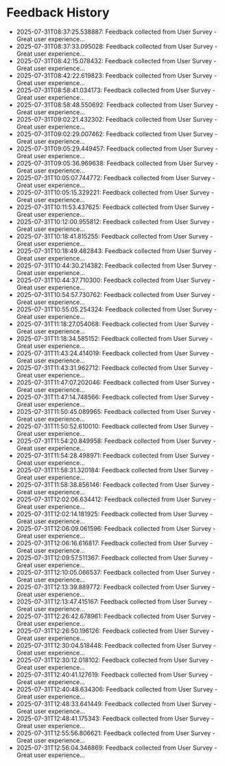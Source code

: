 # Feedback History

- 2025-07-31T08:37:25.538887: Feedback collected from User Survey - Great user experience...
- 2025-07-31T08:37:33.095028: Feedback collected from User Survey - Great user experience...
- 2025-07-31T08:42:15.078432: Feedback collected from User Survey - Great user experience...
- 2025-07-31T08:42:22.619823: Feedback collected from User Survey - Great user experience...
- 2025-07-31T08:58:41.034173: Feedback collected from User Survey - Great user experience...
- 2025-07-31T08:58:48.550692: Feedback collected from User Survey - Great user experience...
- 2025-07-31T09:02:21.432302: Feedback collected from User Survey - Great user experience...
- 2025-07-31T09:02:29.007462: Feedback collected from User Survey - Great user experience...
- 2025-07-31T09:05:29.449457: Feedback collected from User Survey - Great user experience...
- 2025-07-31T09:05:36.969638: Feedback collected from User Survey - Great user experience...
- 2025-07-31T10:05:07.744772: Feedback collected from User Survey - Great user experience...
- 2025-07-31T10:05:15.329221: Feedback collected from User Survey - Great user experience...
- 2025-07-31T10:11:53.437625: Feedback collected from User Survey - Great user experience...
- 2025-07-31T10:12:00.955812: Feedback collected from User Survey - Great user experience...
- 2025-07-31T10:18:41.815255: Feedback collected from User Survey - Great user experience...
- 2025-07-31T10:18:49.482843: Feedback collected from User Survey - Great user experience...
- 2025-07-31T10:44:30.214382: Feedback collected from User Survey - Great user experience...
- 2025-07-31T10:44:37.710300: Feedback collected from User Survey - Great user experience...
- 2025-07-31T10:54:57.730762: Feedback collected from User Survey - Great user experience...
- 2025-07-31T10:55:05.254324: Feedback collected from User Survey - Great user experience...
- 2025-07-31T11:18:27.054068: Feedback collected from User Survey - Great user experience...
- 2025-07-31T11:18:34.585152: Feedback collected from User Survey - Great user experience...
- 2025-07-31T11:43:24.414019: Feedback collected from User Survey - Great user experience...
- 2025-07-31T11:43:31.962712: Feedback collected from User Survey - Great user experience...
- 2025-07-31T11:47:07.202046: Feedback collected from User Survey - Great user experience...
- 2025-07-31T11:47:14.748566: Feedback collected from User Survey - Great user experience...
- 2025-07-31T11:50:45.089965: Feedback collected from User Survey - Great user experience...
- 2025-07-31T11:50:52.610010: Feedback collected from User Survey - Great user experience...
- 2025-07-31T11:54:20.849958: Feedback collected from User Survey - Great user experience...
- 2025-07-31T11:54:28.498971: Feedback collected from User Survey - Great user experience...
- 2025-07-31T11:58:31.320184: Feedback collected from User Survey - Great user experience...
- 2025-07-31T11:58:38.856146: Feedback collected from User Survey - Great user experience...
- 2025-07-31T12:02:06.634412: Feedback collected from User Survey - Great user experience...
- 2025-07-31T12:02:14.181925: Feedback collected from User Survey - Great user experience...
- 2025-07-31T12:06:09.061596: Feedback collected from User Survey - Great user experience...
- 2025-07-31T12:06:16.616817: Feedback collected from User Survey - Great user experience...
- 2025-07-31T12:09:57.511367: Feedback collected from User Survey - Great user experience...
- 2025-07-31T12:10:05.066537: Feedback collected from User Survey - Great user experience...
- 2025-07-31T12:13:39.889772: Feedback collected from User Survey - Great user experience...
- 2025-07-31T12:13:47.415167: Feedback collected from User Survey - Great user experience...
- 2025-07-31T12:26:42.678961: Feedback collected from User Survey - Great user experience...
- 2025-07-31T12:26:50.196126: Feedback collected from User Survey - Great user experience...
- 2025-07-31T12:30:04.518448: Feedback collected from User Survey - Great user experience...
- 2025-07-31T12:30:12.018102: Feedback collected from User Survey - Great user experience...
- 2025-07-31T12:40:41.127619: Feedback collected from User Survey - Great user experience...
- 2025-07-31T12:40:48.634306: Feedback collected from User Survey - Great user experience...
- 2025-07-31T12:48:33.641449: Feedback collected from User Survey - Great user experience...
- 2025-07-31T12:48:41.175343: Feedback collected from User Survey - Great user experience...
- 2025-07-31T12:55:56.806621: Feedback collected from User Survey - Great user experience...
- 2025-07-31T12:56:04.346869: Feedback collected from User Survey - Great user experience...

